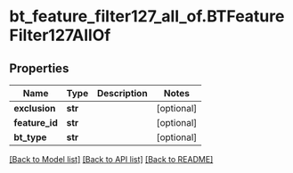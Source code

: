 # bt_feature_filter127_all_of.BTFeatureFilter127AllOf

## Properties
Name | Type | Description | Notes
------------ | ------------- | ------------- | -------------
**exclusion** | **str** |  | [optional] 
**feature_id** | **str** |  | [optional] 
**bt_type** | **str** |  | [optional] 

[[Back to Model list]](../README.md#documentation-for-models) [[Back to API list]](../README.md#documentation-for-api-endpoints) [[Back to README]](../README.md)


